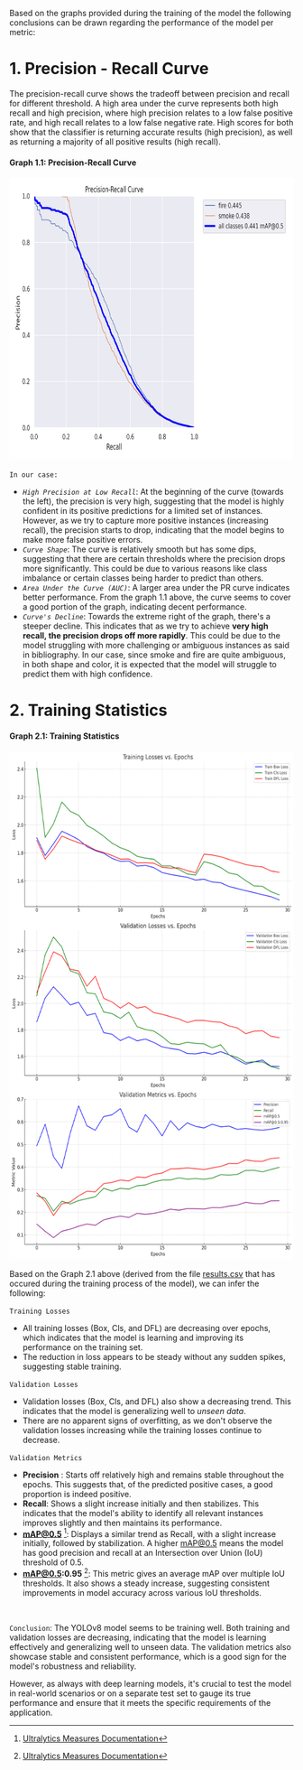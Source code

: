 Based on the graphs provided during the training of the model the following conclusions can be drawn regarding the performance of the model per metric:
# 1. Precision - Recall Curve
The precision-recall curve shows the tradeoff between precision and recall for different threshold. A high area under the curve represents both high recall and high precision, where high precision relates to a low false positive rate, and high recall relates to a low false negative rate. High scores for both show that the classifier is returning accurate results (high precision), as well as returning a majority of all positive results (high recall).<br>

#### Graph 1.1: Precision-Recall Curve
<img src="PR_curve.png" width="1000" height="500" /><br>

`In our case:`
* *`High Precision at Low Recall`*: At the beginning of the curve (towards the left), the precision is very high, suggesting that the model is highly confident in its positive predictions for a limited set of instances. However, as we try to capture more positive instances (increasing recall), the precision starts to drop, indicating that the model begins to make more false positive errors. <br>
* *`Curve Shape`*: The curve is relatively smooth but has some dips, suggesting that there are certain thresholds where the precision drops more significantly. This could be due to various reasons like class imbalance or certain classes being harder to predict than others.
* *`Area Under the Curve (AUC)`*: A larger area under the PR curve indicates better performance. From the graph 1.1 above, the curve seems to cover a good portion of the graph, indicating decent performance.<br>
* *`Curve's Decline`*: Towards the extreme right of the graph, there's a steeper decline. This indicates that as we try to achieve <b>very high recall, the precision drops off more rapidly</b>. This could be due to the model struggling with more challenging or ambiguous instances as said in bibliography. In our case, since smoke and fire are quite ambiguous, in both shape and color, it is expected that the model will struggle to predict them with high confidence.<br>

# 2. Training Statistics
#### Graph 2.1: Training Statistics
<img src="training_stats.png" width="900" height="900" /><br>

Based on the Graph 2.1 above (derived from the file [results.csv](results.csv) that has occured during the training process of the model), we can infer the following:

`Training Losses`

* All training losses (Box, Cls, and DFL) are decreasing over epochs, which indicates that the model is learning and improving its performance on the training set.
* The reduction in loss appears to be steady without any sudden spikes, suggesting stable training.

`Validation Losses`

* Validation losses (Box, Cls, and DFL) also show a decreasing trend. This indicates that the model is generalizing well to *unseen data*.
* There are no apparent signs of overfitting, as we don't observe the validation losses increasing while the training losses continue to decrease.

`Validation Metrics`

* **Precision** : Starts off relatively high and remains stable throughout the epochs. This suggests that, of the predicted positive cases, a good proportion is indeed positive.<br>
* **Recall**: Shows a slight increase initially and then stabilizes. This indicates that the model's ability to identify all relevant instances improves slightly and then maintains its performance.<br>
* **mAP@0.5** [^1]: Displays a similar trend as Recall, with a slight increase initially, followed by stabilization. A higher mAP@0.5 means the model has good precision and recall at an Intersection over Union (IoU) threshold of 0.5.<br>
* **mAP@0.5:0.95** [^1]: This metric gives an average mAP over multiple IoU thresholds. It also shows a steady increase, suggesting consistent improvements in model accuracy across various IoU thresholds.
<br>

`Conclusion`:
The YOLOv8 model seems to be training well. Both training and validation losses are decreasing, indicating that the model is learning effectively and generalizing well to unseen data. The validation metrics also showcase stable and consistent performance, which is a good sign for the model's robustness and reliability.

However, as always with deep learning models, it's crucial to test the model in real-world scenarios or on a separate test set to gauge its true performance and ensure that it meets the specific requirements of the application.

[^1]: [Ultralytics Measures Documentation](https://docs.ultralytics.com/reference/utils/metrics/#ultralytics.utils.metrics.Metric)